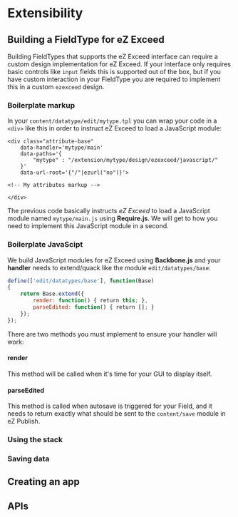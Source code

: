 Extensibility
=============

## <a id="extensibility-building-a-datatype" href="#extensibility-building-a-datatype"></a> Building a FieldType for eZ Exceed

Building FieldTypes that supports the eZ Exceed interface can require a custom design implementation for eZ Exceed.
If your interface only requires basic controls like `input` fields this is supported out of the box, but if you have custom interaction in your FieldType you are required to implement this in a custom `ezexceed` design.

### Boilerplate markup

In your `content/datatype/edit/mytype.tpl` you can wrap your code in a `<div>` like this in order to instruct eZ Exceed to load a JavaScript module:

```markup
<div class="attribute-base"
    data-handler='mytype/main'
    data-paths='{
        "mytype" : "/extension/mytype/design/ezexceed/javascript/"
    }'
    data-url-root='{"/"|ezurl("no")}'>

<!-- My attributes markup -->

</div>
```

The previous code basically instructs *eZ Exceed* to load a JavaScript module named `mytype/main.js` using **Require.js**.
We will get to how you need to implement this JavaScript module in a second.

### Boilerplate JavaScipt

We build JavaScript modules for eZ Exceed using **Backbone.js** and your **handler** needs to extend/quack like the module `edit/datatypes/base`:

```javascript
define(['edit/datatypes/base'], function(Base)
{
    return Base.extend({
        render: function() { return this; },
        parseEdited: function() { return []; }
    });
});
```

There are two methods you must implement to ensure your handler will work:

#### render

This method will be called when it's time for your GUI to display itself.

#### parseEdited

This method is called when autosave is triggered for your Field, and it needs to return exactly what should be sent to the `content/save` module in eZ Publish.



### Using the stack

### Saving data

## <a id="extensibility-creating-an-app" href="#extensibility-creating-an-app"></a> Creating an app

## <a id="extensibility-apis" href="#extensibility-apis"></a> APIs
